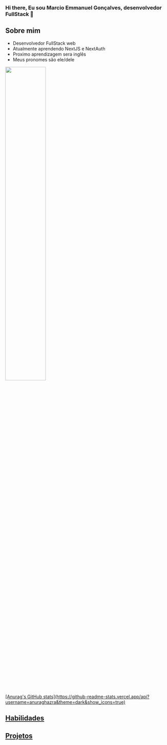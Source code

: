 ### Hi there, Eu sou Marcio Emmanuel Gonçalves, desenvolvedor FullStack 👋

  ## Sobre mim

  * Desenvolvedor FullStack web
  * Atualmente aprendendo NextJS e NextAuth
  * Proximo aprendizagem sera inglês
  * Meus pronomes são ele/dele
  <div  style:" width="100%" background:#000">
    <img width="50%" src="https://encrypted-tbn0.gstatic.com/images?q=tbn:ANd9GcTErmt6yny-68EeCVOK4AUZUtkgyoNAtzmM6g&s"/>
  </div>
  <div>
    <a href="https://github.com/M-Emmanuel-G/"/>
    [Anurag's GitHub stats](https://github-readme-stats.vercel.app/api?username=anuraghazra&theme=dark&show_icons=true)
  </div>

  ## Habilidades

  ## Projetos

<!--
**M-Emmanuel-G/M-Emmanuel-G** is a ✨ _special_ ✨ repository because its `README.md` (this file) appears on your GitHub profile.

Here are some ideas to get you started:

- 🔭 I’m currently working on ...
- 🌱 I’m currently learning ...
- 👯 I’m looking to collaborate on ...
- 🤔 I’m looking for help with ...
- 💬 Ask me about ...
- 📫 How to reach me: ...
- 😄 Pronouns: ...
- ⚡ Fun fact: ...
-->
